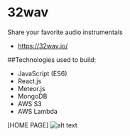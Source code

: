 # 32wav
Share your favorite audio instrumentals

- https://32wav.io/

##Technologies used to build:
- JavaScript (ES6)
- React.js
- Meteor.js
- MongoDB
- AWS S3
- AWS Lambda

[HOME PAGE]
![alt text](https://s3-us-west-2.amazonaws.com/jahosh-meteor-files/Screen+Shot+2017-10-29+at+1.31.39+PM.png)
